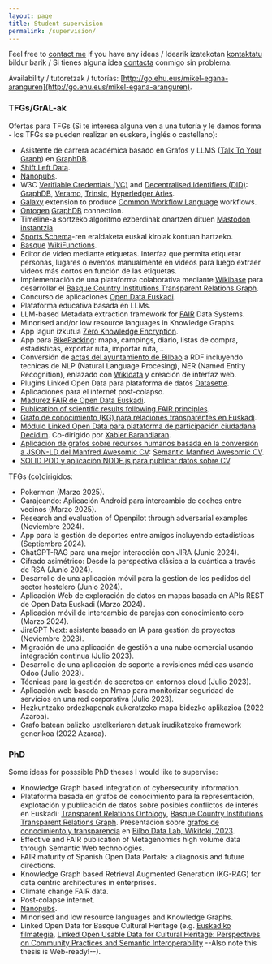 ```yaml
---
layout: page
title: Student supervision
permalink: /supervision/
---
```


Feel free to [contact me](https://mikel-egana-aranguren.github.io/contact/) if you have any ideas / Idearik izatekotan [kontaktatu](https://mikel-egana-aranguren.github.io/contact/) bildur barik / Si tienes alguna idea [contacta](https://mikel-egana-aranguren.github.io/contact/) conmigo sin problema.

Availability / tutoretzak / tutorías: [http://go.ehu.eus/mikel-egana-aranguren](http://go.ehu.eus/mikel-egana-aranguren).

### TFGs/GrAL-ak

Ofertas para TFGs (Si te interesa alguna ven a una tutoría y le damos forma - los TFGs se pueden realizar en euskera, inglés o castellano):

* Asistente de carrera académica basado en Grafos y LLMS ([Talk To Your Graph](https://graphdb.ontotext.com/documentation/11.0/talk-to-graph.html)) en [GraphDB](https://www.ontotext.com/products/graphdb/).
* [Shift Left Data](https://dataproducts.substack.com/p/the-shift-left-data-manifesto).
* [Nanopubs](https://nanopub.net/).
* W3C [Verifiable Credentials (VC)](https://www.w3.org/TR/vc-data-model-2.0/) and [Decentralised Identifiers (DID)](https://www.w3.org/TR/did-1.0/): [GraphDB](https://www.ontotext.com/products/graphdb/), [Veramo](https://veramo.io/), [Trinsic](https://trinsic.id/), [Hyperledger Aries](https://www.lfdecentralizedtrust.org/projects/aries).
* [Galaxy](https://galaxyproject.org/) extension to produce [Common Workflow Language](https://www.commonwl.org/) workflows.
* [Ontogen](https://ontogen.io/) [GraphDB](https://www.ontotext.com/products/graphdb/) connection.
* Timeline-a sortzeko algoritmo ezberdinak onartzen dituen [Mastodon instantzia](https://mastodon.eus/).
* [Sports Schema](https://sportschema.org/)-ren eraldaketa euskal kirolak kontuan hartzeko.
* [Basque](https://www.wikifunctions.org/wiki/Wikifunctions:Catalogue/Natural_language_operations/Basque) [WikiFunctions](https://meta.wikimedia.org/wiki/Abstract_Wikipedia).
* Editor de video mediante etiquetas. Interfaz que permita etiquetar personas, lugares o eventos manualmente en videos para luego extraer videos más cortos en función de las etiquetas.
* Implementación de una plataforma colaborativa mediante [Wikibase](https://www.mediawiki.org/wiki/Wikibase) para desarrollar el [Basque Country Institutions Transparent Relations Graph](https://github.com/mikel-egana-aranguren/BasqueCountryInstitutionsTransparentRelationsGraph).
* Concurso de aplicaciones [Open Data Euskadi](https://opendata.euskadi.eus/concursos-open-data/-/concurso-de-aplicaciones/).
* Plataforma educativa basada en LLMs.
* LLM-based Metadata extraction framework for [FAIR](https://www.go-fair.org/fair-principles/) Data Systems.
* Minorised and/or low resource languages in Knowledge Graphs.
* App lagun izkutua [Zero Knowledge Encryption](https://chain.link/education-hub/zero-knowledge-encryption).
* App para [BikePacking](https://conalforjas.com/bikepacking/): mapa, campings, diario, listas de compra, estadísticas, exportar ruta, importar ruta, ..
* Conversión de [actas del ayuntamiento de Bilbao](https://code.montera34.com/openopendata/plenosbilbao) a RDF incluyendo tecnicas de NLP (Natural Language Procesing), NER (Named Entity Recognition), enlazado con [Wikidata](https://www.wikidata.org/) y creación de interfaz web.
* Plugins Linked Open Data para plataforma de datos [Datasette](https://datasette.io/).
* Aplicaciones para el internet post-colapso.
* [Madurez FAIR de Open Data Euskadi](MikelEgana-PropuestaTFG-22-23-madurez-FAIR-OpenData_euskadi.pdf).
* [Publication of scientific results following FAIR principles](MikelEgana-PropuestaTFG-22-23-publication-FAIR-principles.pdf).
* [Grafo de conocimiento (KG) para relaciones transparentes en Euskadi](MikelEgaña-TFG-22-23-GrafoConocimientoRelacionesTransparentesEuskadi.pdf).
* [Módulo Linked Open Data para plataforma de participación ciudadana Decidim](MikelEgaña-TFG-22-23-Decidim_LOD.pdf). Co-dirigido por [Xabier Barandiaran](https://xabier.barandiaran.net/).
* [Aplicación de  grafos sobre recursos humanos basada en la conversión a JSON-LD del Manfred Awesomic CV](MikelEgaña-TFG-22-23-Manfred-CV-JSON-LD-GraphDB.pdf): [Semantic Manfred Awesomic CV](https://github.com/mikel-egana-aranguren/mac/tree/semantic_mac). 
* [SOLID POD y aplicación NODE.js para publicar datos sobre CV](MikelEgaña-TFG-22-23-SOLID-POD-LinkedIn.pdf).

TFGs (co)dirigidos:

* Pokermon (Marzo 2025).
* Garajeando: Aplicación Android para intercambio de coches entre vecinos (Marzo 2025).
* Research and evaluation of Openpilot through adversarial examples (Noviembre 2024).
* App para la gestión de deportes entre amigos incluyendo estadísticas (Septiembre 2024).
* ChatGPT-RAG para una mejor interacción con JIRA (Junio 2024).
* Cifrado asimétrico: Desde la perspectiva clásica a la cuántica a través de RSA (Junio 2024).
* Desarrollo de una aplicación móvil para la gestion de los pedidos del sector hostelero (Junio 2024).
* Aplicación Web de exploración de datos en mapas basada en APIs REST de Open Data Euskadi (Marzo 2024).
* Aplicación móvil de intercambio de parejas con conocimiento cero (Marzo 2024).
* JiraGPT Next: asistente basado en IA para gestión de proyectos (Noviembre 2023).
* Migración de una aplicación de gestión a una nube comercial usando integración continua (Julio 2023).
* Desarrollo de una aplicación de soporte a revisiones médicas usando Odoo (Julio 2023).
* Técnicas para la gestión de secretos en entornos cloud (Julio 2023).
* Aplicación web basada en Nmap para monitorizar seguridad de servicios en una red corporativa (Julio 2023).
* Hezkuntzako ordezkapenak aukeratzeko mapa bidezko aplikazioa (2022 Azaroa).
* Grafo batean balizko ustelkeriaren datuak irudikatzeko framework generikoa (2022 Azaroa).

### PhD

Some ideas for posssible PhD theses I would like to supervise:

* Knowledge Graph based integration of cybersecurity information.
* Plataforma basada en grafos de conocimiento para la representación, explotación y publicación de datos sobre posibles conflictos de interés en Euskadi: [Transparent Relations Ontology](https://github.com/mikel-egana-aranguren/Transparent-Relations-Ontology), [Basque Country Institutions Transparent Relations Graph](https://github.com/mikel-egana-aranguren/BasqueCountryInstitutionsTransparentRelationsGraph). Presentacion sobre <a href="BilbaoDataLabGRafos.pdf">grafos de conocimiento y transparencia</a> en <a href="https://bilbaodatalab.wikitoki.org/actividad/grafos-conocimiento/"> Bilbo Data Lab, Wikitoki, 2023</a>.
* Effective and FAIR publication of Metagenomics high volume data through Semantic Web technologies.
* FAIR maturity of Spanish Open Data Portals: a diagnosis and future directions.
* Knowledge Graph based Retrieval Augmented Generation (KG-RAG) for data centric architectures in enterprises.
* Climate change FAIR data.
* Post-colapse internet.
* [Nanopubs](https://nanopub.net/).
* Minorised and low resource languages and Knowledge Graphs.
* Linked Open Data for Basque Cultural Heritage (e.g. [Euskadiko filmategia](https://filmoteka.eus/eu), [Linked Open Usable Data for Cultural Heritage: Perspectives on Community Practices and Semantic Interoperability](https://phd.julsraemy.ch/thesis.html) --Also note this thesis is Web-ready!--).

